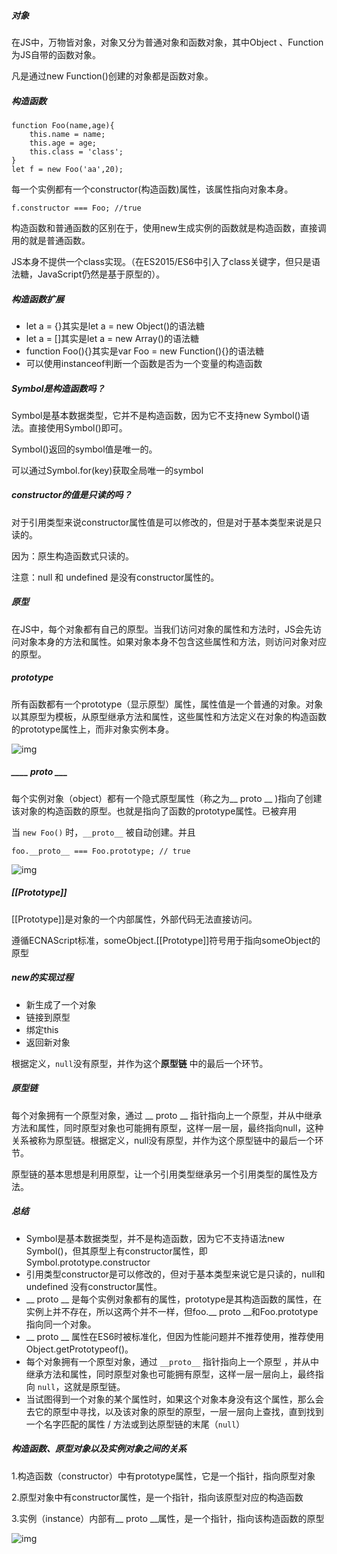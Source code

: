##### 对象

在JS中，万物皆对象，对象又分为普通对象和函数对象，其中Object 、Function为JS自带的函数对象。

凡是通过new Function()创建的对象都是函数对象。

##### 构造函数

```
function Foo(name,age){
    this.name = name;
    this.age = age;
    this.class = 'class';
}
let f = new Foo('aa',20);
```

每一个实例都有一个constructor(构造函数)属性，该属性指向对象本身。

```
f.constructor === Foo; //true
```

构造函数和普通函数的区别在于，使用new生成实例的函数就是构造函数，直接调用的就是普通函数。

JS本身不提供一个class实现。（在ES2015/ES6中引入了class关键字，但只是语法糖，JavaScript仍然是基于原型的）。

##### 构造函数扩展

- let a = {}其实是let a = new Object()的语法糖
- let a =  []其实是let a = new Array()的语法糖
- function Foo(){}其实是var Foo = new Function(){}的语法糖
- 可以使用instanceof判断一个函数是否为一个变量的构造函数

##### Symbol是构造函数吗？

Symbol是基本数据类型，它并不是构造函数，因为它不支持new Symbol()语法。直接使用Symbol()即可。

Symbol()返回的symbol值是唯一的。

可以通过Symbol.for(key)获取全局唯一的symbol

##### constructor的值是只读的吗？

对于引用类型来说constructor属性值是可以修改的，但是对于基本类型来说是只读的。

因为：原生构造函数式只读的。

注意：null 和 undefined 是没有constructor属性的。

##### 原型

在JS中，每个对象都有自己的原型。当我们访问对象的属性和方法时，JS会先访问对象本身的方法和属性。如果对象本身不包含这些属性和方法，则访问对象对应的原型。

##### prototype

所有函数都有一个prototype（显示原型）属性，属性值是一个普通的对象。对象以其原型为模板，从原型继承方法和属性，这些属性和方法定义在对象的构造函数的prototype属性上，而非对象实例本身。

![img](https://user-gold-cdn.xitu.io/2019/8/25/16cc936f3b4214f4?imageslim)

##### ____ proto ___

每个实例对象（object）都有一个隐式原型属性（称之为__ proto __ )指向了创建该对象的构造函数的原型。也就是指向了函数的prototype属性。已被弃用

当 `new Foo()` 时，`__proto__` 被自动创建。并且

```
foo.__proto__ === Foo.prototype; // true
```

 ![img](https://user-gold-cdn.xitu.io/2019/8/25/16cc936fa1489e94?imageslim)

##### [[Prototype]]

[[Prototype]]是对象的一个内部属性，外部代码无法直接访问。

遵循ECNAScript标准，someObject.[[Prototype]]符号用于指向someObject的原型

##### new的实现过程

- 新生成了一个对象
- 链接到原型
- 绑定this
- 返回新对象

根据定义，`null`没有原型，并作为这个**原型链** 中的最后一个环节。

##### 原型链

每个对象拥有一个原型对象，通过 __ proto __ 指针指向上一个原型，并从中继承方法和属性，同时原型对象也可能拥有原型，这样一层一层，最终指向null，这种关系被称为原型链。根据定义，null没有原型，并作为这个原型链中的最后一个环节。

原型链的基本思想是利用原型，让一个引用类型继承另一个引用类型的属性及方法。

##### 总结 

- Symbol是基本数据类型，并不是构造函数，因为它不支持语法new Symbol()，但其原型上有constructor属性，即Symbol.prototype.constructor
- 引用类型constructor是可以修改的，但对于基本类型来说它是只读的，null和undefined 没有constructor属性。
- __ proto __ 是每个实例对象都有的属性，prototype是其构造函数的属性，在实例上并不存在，所以这两个并不一样，但foo.__ proto __和Foo.prototype指向同一个对象。
- __ proto __ 属性在ES6时被标准化，但因为性能问题并不推荐使用，推荐使用Object.getPrototypeof()。
- 每个对象拥有一个原型对象，通过 `__proto__` 指针指向上一个原型 ，并从中继承方法和属性，同时原型对象也可能拥有原型，这样一层一层向上，最终指向 `null`，这就是原型链。
- 当试图得到一个对象的某个属性时，如果这个对象本身没有这个属性，那么会去它的原型中寻找，以及该对象的原型的原型，一层一层向上查找，直到找到一个名字匹配的属性 / 方法或到达原型链的末尾（`null`）

##### 构造函数、原型对象以及实例对象之间的关系

1.构造函数（constructor）中有prototype属性，它是一个指针，指向原型对象

2.原型对象中有constructor属性，是一个指针，指向该原型对应的构造函数

3.实例（instance）内部有__ proto __属性，是一个指针，指向该构造函数的原型

![img](https://user-gold-cdn.xitu.io/2019/8/30/16ce08c58e001f74?imageslim)



